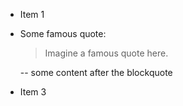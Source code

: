 
- Item 1
- Some famous quote:

  > Imagine a famous quote here.

  -- some content after the blockquote
- Item 3
